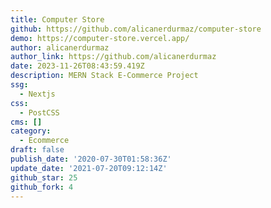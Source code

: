 ```yaml
---
title: Computer Store
github: https://github.com/alicanerdurmaz/computer-store
demo: https://computer-store.vercel.app/
author: alicanerdurmaz
author_link: https://github.com/alicanerdurmaz
date: 2023-11-26T08:43:59.419Z
description: MERN Stack E-Commerce Project
ssg:
  - Nextjs
css:
  - PostCSS
cms: []
category:
  - Ecommerce
draft: false
publish_date: '2020-07-30T01:58:36Z'
update_date: '2021-07-20T09:12:14Z'
github_star: 25
github_fork: 4
---
```

